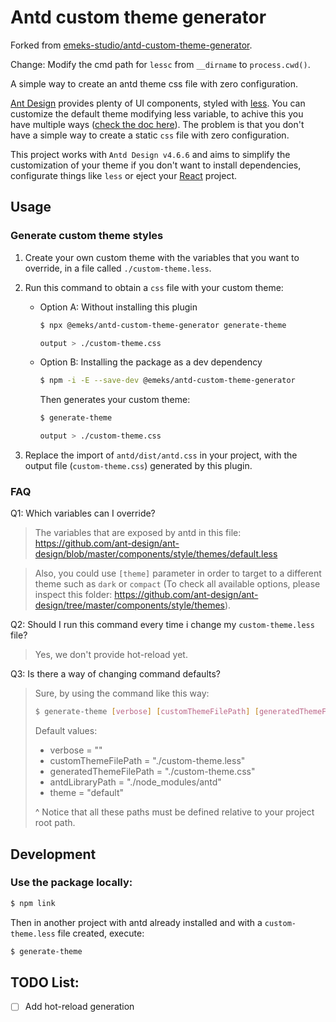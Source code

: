 # Antd custom theme generator

Forked from [emeks-studio/antd-custom-theme-generator](https://github.com/emeks-studio/antd-custom-theme-generator).

Change: Modify the cmd path for `lessc` from `__dirname` to `process.cwd()`.

A simple way to create an antd theme css file with zero configuration.

[Ant Design](https://ant.design/) provides plenty of UI components, styled with [less](http://lesscss.org/). You can customize the default theme modifying less variable, to achive this you have multiple ways ([check the doc here](https://ant.design/docs/react/customize-theme)). The problem is that you don't have a simple way to create a static `css` file with zero configuration.

This project works with `Antd Design v4.6.6` and aims to simplify the customization of your theme if you don't want to install dependencies, configurate things like `less` or eject your [React](reactjs.org) project.

## Usage

### Generate custom theme styles

1. Create your own custom theme with the variables that you want to override, in a file called `./custom-theme.less`.

2. Run this command to obtain a `css` file with your custom theme:

   - Option A: Without installing this plugin

     ```sh
     $ npx @emeks/antd-custom-theme-generator generate-theme

     output > ./custom-theme.css
     ```

   - Option B: Installing the package as a dev dependency

     ```sh
     $ npm -i -E --save-dev @emeks/antd-custom-theme-generator
     ```

     Then generates your custom theme:

     ```sh
     $ generate-theme

     output > ./custom-theme.css
     ```

3. Replace the import of `antd/dist/antd.css` in your project, with the output file (`custom-theme.css`) generated by this plugin.

### FAQ

Q1: Which variables can I override?

> The variables that are exposed by antd in this file: https://github.com/ant-design/ant-design/blob/master/components/style/themes/default.less

> Also, you could use `[theme]` parameter in order to target to a different theme such as `dark` or `compact` (To check all available options, please inspect this folder: https://github.com/ant-design/ant-design/tree/master/components/style/themes).

Q2: Should I run this command every time i change my `custom-theme.less` file?

> Yes, we don't provide hot-reload yet.

Q3: Is there a way of changing command defaults?

> Sure, by using the command like this way:
>
> ```sh
> $ generate-theme [verbose] [customThemeFilePath] [generatedThemeFilePath] [antdLibraryPath]
> ```
>
> Default values:
>
> - verbose = ""
> - customThemeFilePath = "./custom-theme.less"
> - generatedThemeFilePath = "./custom-theme.css"
> - antdLibraryPath = "./node_modules/antd"
> - theme = "default"
>
> ^ Notice that all these paths must be defined relative to your project root path.

## Development

### Use the package locally:

```sh
$ npm link
```

Then in another project with antd already installed and with a `custom-theme.less` file created, execute:

```sh
$ generate-theme
```

## TODO List:

- [ ] Add hot-reload generation
